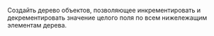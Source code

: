 Создайть дерево объектов, позволяющее инкрементировать и декрементировать значение целого поля по всем нижележащим элементам дерева.
